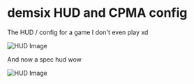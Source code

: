 # demsix HUD and CPMA config

The HUD / config for a game I don't even play xd

![HUD Image](https://clubtropicana.gg/shared/img/cpmahud.jpg)

And now a spec hud wow

![HUD Image](https://clubtropicana.gg/shared/img/cpmaspechud.jpg)